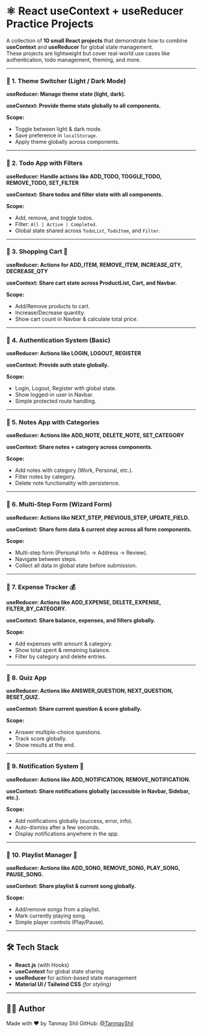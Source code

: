 # ⚛️ React useContext + useReducer Practice Projects  

A collection of **10 small React projects** that demonstrate how to combine **useContext** and **useReducer** for global state management.  
These projects are lightweight but cover real-world use cases like authentication, todo management, theming, and more.  

---

### 🔹 1. Theme Switcher (Light / Dark Mode) 
**useReducer: Manage theme state (light, dark).**

**useContext: Provide theme state globally to all components.**

**Scope:**
 - Toggle between light & dark mode.  
 - Save preference in `localStorage`.  
 - Apply theme globally across components.  

---

### 🔹 2. Todo App with Filters  
**useReducer: Handle actions like ADD_TODO, TOGGLE_TODO, REMOVE_TODO, SET_FILTER**

**useContext: Share todos and filter state with all components.**

**Scope:**
 - Add, remove, and toggle todos.  
 - Filter: `All | Active | Completed`.  
 - Global state shared across `TodoList`, `TodoItem`, and `Filter`.  

---

### 🔹 3. Shopping Cart 🛒  
**useReducer: Actions for ADD_ITEM, REMOVE_ITEM, INCREASE_QTY, DECREASE_QTY**

**useContext: Share cart state across ProductList, Cart, and Navbar.**

**Scope:**
 - Add/Remove products to cart.  
 - Increase/Decrease quantity.  
 - Show cart count in Navbar & calculate total price.  

---

### 🔹 4. Authentication System (Basic)
**useReducer: Actions like LOGIN, LOGOUT, REGISTER**

**useContext: Provide auth state globally.**

**Scope:**
 - Login, Logout, Register with global state.  
 - Show logged-in user in Navbar.  
 - Simple protected route handling.  

---

### 🔹 5. Notes App with Categories  
**useReducer: Actions like ADD_NOTE, DELETE_NOTE, SET_CATEGORY**

**useContext: Share notes + category across components.**

**Scope:**
 - Add notes with category (Work, Personal, etc.).  
 - Filter notes by category.  
 - Delete note functionality with persistence.  

---

### 🔹 6. Multi-Step Form (Wizard Form)  
**useReducer: Actions like NEXT_STEP, PREVIOUS_STEP, UPDATE_FIELD.**

**useContext: Share form data & current step across all form components.**

**Scope:**
 - Multi-step form (Personal Info → Address → Review).  
 - Navigate between steps.  
 - Collect all data in global state before submission.  

---

### 🔹 7. Expense Tracker 💰  
**useReducer: Actions like ADD_EXPENSE, DELETE_EXPENSE, FILTER_BY_CATEGORY.**

**useContext: Share balance, expenses, and filters globally.**

**Scope:**
- Add expenses with amount & category.  
- Show total spent & remaining balance.  
- Filter by category and delete entries.  

---

### 🔹 8. Quiz App  
**useReducer: Actions like ANSWER_QUESTION, NEXT_QUESTION, RESET_QUIZ.**

**useContext: Share current question & score globally.**

**Scope:**
- Answer multiple-choice questions.  
- Track score globally.  
- Show results at the end.  

---

### 🔹 9. Notification System 🔔  
**useReducer: Actions like ADD_NOTIFICATION, REMOVE_NOTIFICATION.**

**useContext: Share notifications globally (accessible in Navbar, Sidebar, etc.).**

**Scope:**
- Add notifications globally (success, error, info).  
- Auto-dismiss after a few seconds.  
- Display notifications anywhere in the app.  

---

### 🔹 10. Playlist Manager 🎵 
**useReducer: Actions like ADD_SONG, REMOVE_SONG, PLAY_SONG, PAUSE_SONG.**

**useContext: Share playlist & current song globally.**

**Scope:**
- Add/remove songs from a playlist.  
- Mark currently playing song.  
- Simple player controls (Play/Pause).  

---

## 🛠️ Tech Stack  
- **React.js** (with Hooks)  
- **useContext** for global state sharing  
- **useReducer** for action-based state management  
- **Material UI / Tailwind CSS** *(for styling)*  

---


## 🙋‍♂️ Author

Made with ❤️ by Tanmay Shil
GitHub: [@TanmayShil](https://github.com/TanmayShil)
